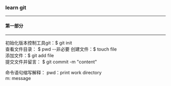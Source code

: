 ### learn git
___

#### 第一部分
___
初始化版本控制工具git：$ git init  
查看文件目录： $ pwd  --非必要
创建文件：$ touch file  
添加文件：$ git add file  
提交文件并留言： $ git commit -m "content"

命令语句缩写解释：
pwd：print work directory  
m: message  
